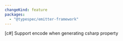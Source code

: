 ```yaml
---
changeKind: feature
packages:
  - "@typespec/emitter-framework"
---
```


[c#] Support encode when generating csharp property